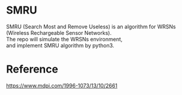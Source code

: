 # SMRU
SMRU (Search Most and Remove Useless) is an algorithm for WRSNs (Wireless Rechargeable Sensor Networks).  
The repo will simulate the WRSNs environment,  
and implement SMRU algorithm by python3.


# Reference
https://www.mdpi.com/1996-1073/13/10/2661
